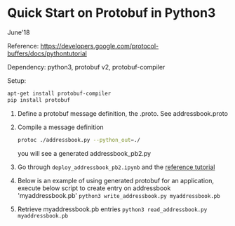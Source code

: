 # Quick Start on Protobuf in Python3
June'18

Reference: https://developers.google.com/protocol-buffers/docs/pythontutorial

Dependency:
python3, protobuf v2, protobuf-compiler 

Setup:
```bash
apt-get install protobuf-compiler
pip install protobuf
```

1. Define a protobuf message definition, the .proto. See addressbook.proto

2. Compile a message definition
   ```bash
   protoc ./addressbook.py --python_out=./
   ```
   you will see a generated addressbook_pb2.py 

3. Go through ```deploy_addressbook_pb2.ipynb``` and the [reference tutorial](https://developers.google.com/protocol-buffers/docs/pythontutorial)

4. Below is an example of using generated protobuf for an application, execute below script to create entry on addressbook 'myaddressbook.pb'
   ```python3 write_addressbook.py myaddressbook.pb```

5. Retrieve myaddressbook.pb entries
   ```python3 read_addressbook.py myaddressbook.pb```

